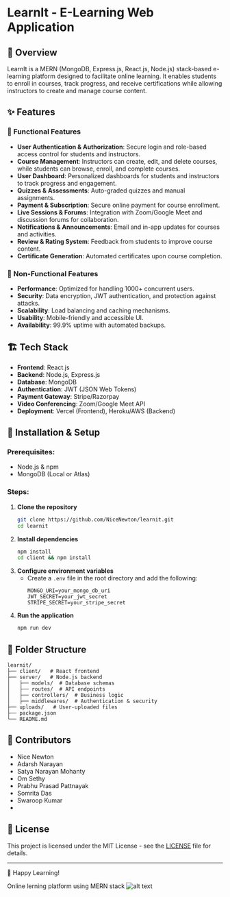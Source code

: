 # LearnIt - E-Learning Web Application

## 📌 Overview
LearnIt is a MERN (MongoDB, Express.js, React.js, Node.js) stack-based e-learning platform designed to facilitate online learning. It enables students to enroll in courses, track progress, and receive certifications while allowing instructors to create and manage course content.

## ✨ Features
### 🔹 Functional Features
- **User Authentication & Authorization**: Secure login and role-based access control for students and instructors.
- **Course Management**: Instructors can create, edit, and delete courses, while students can browse, enroll, and complete courses.
- **User Dashboard**: Personalized dashboards for students and instructors to track progress and engagement.
- **Quizzes & Assessments**: Auto-graded quizzes and manual assignments.
- **Payment & Subscription**: Secure online payment for course enrollment.
- **Live Sessions & Forums**: Integration with Zoom/Google Meet and discussion forums for collaboration.
- **Notifications & Announcements**: Email and in-app updates for courses and activities.
- **Review & Rating System**: Feedback from students to improve course content.
- **Certificate Generation**: Automated certificates upon course completion.

### 🔹 Non-Functional Features
- **Performance**: Optimized for handling 1000+ concurrent users.
- **Security**: Data encryption, JWT authentication, and protection against attacks.
- **Scalability**: Load balancing and caching mechanisms.
- **Usability**: Mobile-friendly and accessible UI.
- **Availability**: 99.9% uptime with automated backups.

## 🏗️ Tech Stack
- **Frontend**: React.js
- **Backend**: Node.js, Express.js
- **Database**: MongoDB
- **Authentication**: JWT (JSON Web Tokens)
- **Payment Gateway**: Stripe/Razorpay
- **Video Conferencing**: Zoom/Google Meet API
- **Deployment**: Vercel (Frontend), Heroku/AWS (Backend)

## 🚀 Installation & Setup
### Prerequisites:
- Node.js & npm
- MongoDB (Local or Atlas)

### Steps:
1. **Clone the repository**
   ```bash
   git clone https://github.com/NiceNewton/learnit.git
   cd learnit
   ```
2. **Install dependencies**
   ```bash
   npm install
   cd client && npm install
   ```
3. **Configure environment variables**
   - Create a `.env` file in the root directory and add the following:
     ```env
     MONGO_URI=your_mongo_db_uri
     JWT_SECRET=your_jwt_secret
     STRIPE_SECRET=your_stripe_secret
     ```
4. **Run the application**
   ```bash
   npm run dev
   ```

## 📌 Folder Structure
```
learnit/
├── client/   # React frontend
├── server/   # Node.js backend
│   ├── models/  # Database schemas
│   ├── routes/  # API endpoints
│   ├── controllers/  # Business logic
│   ├── middlewares/  # Authentication & security
├── uploads/   # User-uploaded files
├── package.json
└── README.md
```

## 🤝 Contributors
- Nice Newton
- Adarsh Narayan
- Satya Narayan Mohanty
- Om Sethy
- Prabhu Prasad Pattnayak
- Somrita Das
- Swaroop Kumar
- 
## 📜 License
This project is licensed under the MIT License - see the [LICENSE](LICENSE) file for details.

---
🚀 Happy Learning!



Online lerning platform using MERN stack
![alt text](image.ipg)
